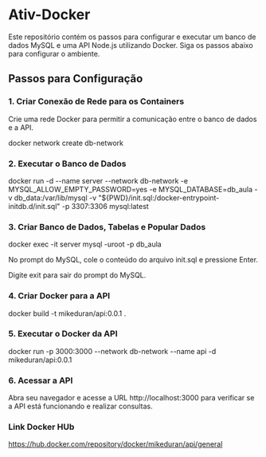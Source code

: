 
# Ativ-Docker

Este repositório contém os passos para configurar e executar um banco de dados MySQL e uma API Node.js utilizando Docker. Siga os passos abaixo para configurar o ambiente.

## Passos para Configuração

### 1. Criar Conexão de Rede para os Containers

Crie uma rede Docker para permitir a comunicação entre o banco de dados e a API.

docker network create db-network


### 2. Executar o Banco de Dados


docker run -d --name server --network db-network -e MYSQL_ALLOW_EMPTY_PASSWORD=yes -e MYSQL_DATABASE=db_aula -v db_data:/var/lib/mysql -v "${PWD}/init.sql:/docker-entrypoint-initdb.d/init.sql" -p 3307:3306 mysql:latest

### 3. Criar Banco de Dados, Tabelas e Popular Dados

docker exec -it server mysql -uroot -p db_aula

No prompt do MySQL, cole o conteúdo do arquivo init.sql e pressione Enter.

Digite exit para sair do prompt do MySQL.


### 4. Criar Docker para a API

docker build -t mikeduran/api:0.0.1 .


### 5. Executar o Docker da API

docker run -p 3000:3000 --network db-network --name api -d mikeduran/api:0.0.1


### 6. Acessar a API

Abra seu navegador e acesse a URL http://localhost:3000 para verificar se a API está funcionando e realizar consultas.



### Link Docker HUb 

https://hub.docker.com/repository/docker/mikeduran/api/general
